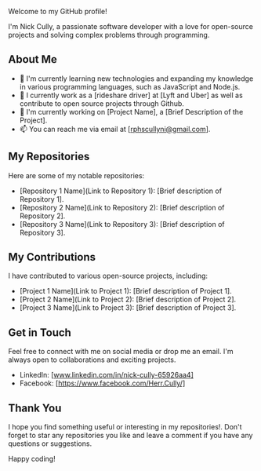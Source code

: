 Welcome to my GitHub profile! 

I'm Nick Cully, a passionate software developer with a love for open-source projects and solving complex problems through programming.

## About Me

- 🌱 I'm currently learning new technologies and expanding my knowledge in various programming languages, such as JavaScript and Node.js.
- 💼 I currently work as a [rideshare driver] at [Lyft and Uber] as well as contribute to open source projects through Github.
- 🔭 I'm currently working on [Project Name], a [Brief Description of the Project].
- 📫 You can reach me via email at [rphscullyni@gmail.com].

## My Repositories

Here are some of my notable repositories:

- [Repository 1 Name](Link to Repository 1): [Brief description of Repository 1].
- [Repository 2 Name](Link to Repository 2): [Brief description of Repository 2].
- [Repository 3 Name](Link to Repository 3): [Brief description of Repository 3].

## My Contributions

I have contributed to various open-source projects, including:

- [Project 1 Name](Link to Project 1): [Brief description of Project 1].
- [Project 2 Name](Link to Project 2): [Brief description of Project 2].
- [Project 3 Name](Link to Project 3): [Brief description of Project 3].

## Get in Touch

Feel free to connect with me on social media or drop me an email. I'm always open to collaborations and exciting projects.

- LinkedIn: [www.linkedin.com/in/nick-cully-65926aa4]
- Facebook: [https://www.facebook.com/Herr.Cully/]

## Thank You

I hope you find something useful or interesting in my repositories!. Don't forget to star any repositories you like and leave a comment if you have any questions or suggestions.

Happy coding!

